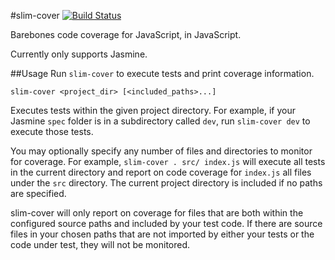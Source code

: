 #slim-cover
[![Build Status](https://travis-ci.org/tsbehlman/slim-cover.svg?branch=master)](https://travis-ci.org/tsbehlman/slim-cover)

Barebones code coverage for JavaScript, in JavaScript.

Currently only supports Jasmine.

##Usage
Run `slim-cover` to execute tests and print coverage information.

```
slim-cover <project_dir> [<included_paths>...]
```

Executes tests within the given project directory.  For example, if your Jasmine `spec` folder is in a subdirectory called `dev`, run `slim-cover dev` to execute those tests.

You may optionally specify any number of files and directories to monitor for coverage.  For example, `slim-cover . src/ index.js` will execute all tests in the current directory and report on code coverage for `index.js` all files under the `src` directory.  The current project directory is included if no paths are specified.

slim-cover will only report on coverage for files that are both within the configured source paths and included by your test code.  If there are source files in your chosen paths that are not imported by either your tests or the code under test, they will not be monitored.